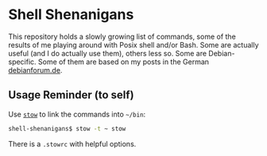 # Shell Shenanigans
This repository holds a slowly growing list of commands, some of the results of
me playing around with Posix shell and/or Bash. Some are actually useful (and I
do actually use them), others less so. Some are Debian-specific. Some of them
are based on my posts in the German [debianforum.de](https://debianforum.de/).

## Usage Reminder (to self)
Use [`stow`](https://www.gnu.org/software/stow/) to link the commands into `~/bin`:
```sh
shell-shenanigans$ stow -t ~ stow
```
There is a `.stowrc` with helpful options.
